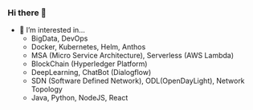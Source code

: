 ### Hi there 👋

- 🌱 I’m interested in...
  - BigData, DevOps
  - Docker, Kubernetes, Helm, Anthos
  - MSA (Micro Service Architecture), Serverless (AWS Lambda)
  - BlockChain (Hyperledger Platform)
  - DeepLearning, ChatBot (Dialogflow)
  - SDN (Software Defined Network), ODL(OpenDayLight), Network Topology
  - Java, Python, NodeJS, React
